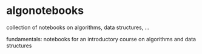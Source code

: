 # algonotebooks
collection of notebooks on algorithms, data structures, ...

fundamentals: notebooks for an introductory course on algorithms and data structures
